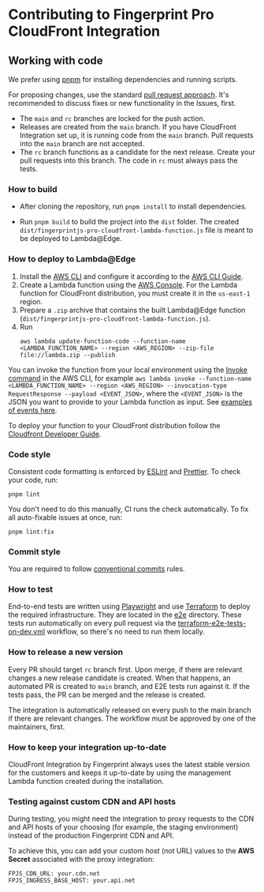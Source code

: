 # Contributing to Fingerprint Pro CloudFront Integration

## Working with code

We prefer using [pnpm](https://pnpm.io/) for installing dependencies and running scripts.


For proposing changes, use the standard [pull request approach](https://docs.github.com/en/pull-requests/collaborating-with-pull-requests/proposing-changes-to-your-work-with-pull-requests/creating-a-pull-request). It's recommended to discuss fixes or new functionality in the Issues, first.

* The `main` and `rc` branches are locked for the push action.
* Releases are created from the `main` branch. If you have CloudFront Integration set up, it is running code from the `main` branch. Pull requests into the `main` branch are not accepted.
* The `rc` branch functions as a candidate for the next release. Create your pull requests into this branch. The code in `rc` must always pass the tests. 


### How to build
* After cloning the repository, run `pnpm install` to install dependencies.

* Run `pnpm build` to build the project into the `dist` folder. The created `dist/fingerprintjs-pro-cloudfront-lambda-function.js` file is meant to be deployed to Lambda@Edge.

### How to deploy to Lambda@Edge

1. Install the [AWS CLI](https://aws.amazon.com/cli/) and configure it according to the [AWS CLI Guide](https://docs.aws.amazon.com/cli/latest/userguide/cli-configure-quickstart.html).
2. Create a Lambda function using the [AWS Console](https://us-east-1.console.aws.amazon.com/lambda). For the Lambda function for CloudFront distribution, you must create it in the `us-east-1` region.
3. Prepare a `.zip` archive that contains the built Lambda@Edge function (`dist/fingerprintjs-pro-cloudfront-lambda-function.js`).
4. Run 
    ```shell
    aws lambda update-function-code --function-name <LAMBDA_FUNCTION_NAME> --region <AWS_REGION> --zip-file file://lambda.zip --publish
    ```

You can invoke the function from your local environment using the [Invoke command](https://awscli.amazonaws.com/v2/documentation/api/latest/reference/lambda/invoke.html) in the AWS CLI, for example `aws lambda invoke --function-name <LAMBDA_FUNCTION_NAME> --region <AWS_REGION> --invocation-type RequestResponse --payload <EVENT_JSON>`, where the `<EVENT_JSON>` is the JSON you want to provide to your Lambda function as input. See [examples of events here](proxy/test/lambda).

To deploy your function to your CloudFront distribution follow the [Cloudfront Developer Guide](https://docs.aws.amazon.com/AmazonCloudFront/latest/DeveloperGuide/lambda-edge-how-it-works-tutorial.html#lambda-edge-how-it-works-tutorial-add-trigger).

### Code style

Consistent code formatting is enforced by [ESLint](https://eslint.org/) and [Prettier](https://prettier.io/). To check your code, run:
```shell
pnpm lint
```

You don't need to do this manually, CI runs the check automatically. To fix all auto-fixable issues at once, run:
```shell
pnpm lint:fix
```

### Commit style

You are required to follow [conventional commits](https://www.conventionalcommits.org) rules.

### How to test

End-to-end tests are written using [Playwright](https://github.com/microsoft/playwright) and use [Terraform](https://developer.hashicorp.com/terraform) to deploy the required infrastructure. They are located in the [e2e](e2e) directory.
These tests run automatically on every pull request via the [terraform-e2e-tests-on-dev.yml](.github/workflows/terraform-e2e-tests-on-dev.yml) workflow, so there's no need to run them locally.

### How to release a new version

Every PR should target `rc` branch first. Upon merge, if there are relevant changes a new release candidate is created.
When that happens, an automated PR is created to `main` branch, and E2E tests run against it. If the tests pass, the PR can be merged and the release is created.

The integration is automatically released on every push to the main branch if there are relevant changes. The workflow must be approved by one of the maintainers, first.

### How to keep your integration up-to-date

CloudFront Integration by Fingerprint always uses the latest stable version for the customers and keeps it up-to-date by using the management Lambda function created during the installation.

### Testing against custom CDN and API hosts

During testing, you might need the integration to proxy requests to the CDN and API hosts of your choosing (for example, the staging environment) instead of the production Fingerprint CDN and API.

To achieve this, you can add your custom *host* (not URL) values to the **AWS Secret** associated with the proxy integration: 

```
FPJS_CDN_URL: your.cdn.net
FPJS_INGRESS_BASE_HOST: your.api.net
```

